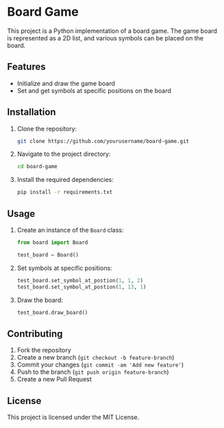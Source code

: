 # Board Game

This project is a Python implementation of a board game. The game board is represented as a 2D list, and various symbols can be placed on the board.

## Features

- Initialize and draw the game board
- Set and get symbols at specific positions on the board

## Installation

1. Clone the repository:
    ```sh
    git clone https://github.com/yourusername/board-game.git
    ```
2. Navigate to the project directory:
    ```sh
    cd board-game
    ```
3. Install the required dependencies:
    ```sh
    pip install -r requirements.txt
    ```

## Usage

1. Create an instance of the `Board` class:
    ```python
    from board import Board

    test_board = Board()
    ```

2. Set symbols at specific positions:
    ```python
    test_board.set_symbol_at_postion(1, 1, 2)
    test_board.set_symbol_at_postion(1, 13, 1)
    ```

3. Draw the board:
    ```python
    test_board.draw_board()
    ```

## Contributing

1. Fork the repository
2. Create a new branch (`git checkout -b feature-branch`)
3. Commit your changes (`git commit -am 'Add new feature'`)
4. Push to the branch (`git push origin feature-branch`)
5. Create a new Pull Request

## License

This project is licensed under the MIT License.